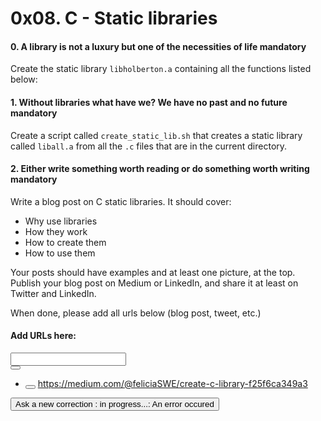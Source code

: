 <h1 class="gap">0x08. C - Static libraries</h1>


<h4 class="task">
    0. A library is not a luxury but one of the necessities of life 
      <span class="alert alert-warning mandatory-optional">
        mandatory
      </span>
</h4><p>Create the static library <code>libholberton.a</code> containing all the functions listed below:</p>


<h4 class="task">
    1. Without libraries what have we? We have no past and no future
      <span class="alert alert-warning mandatory-optional">
        mandatory
      </span>
</h4><p>Create a script called <code>create_static_lib.sh</code> that creates a static library called <code>liball.a</code> from all the <code>.c</code> files that are in the current directory.</p>


<h4 class="task">
    2. Either write something worth reading or do something worth writing
      <span class="alert alert-warning mandatory-optional">
        mandatory
      </span>
</h4><p>Write a blog post on C static libraries. It should cover:</p><ul>
<li>Why use libraries</li>
<li>How they work</li>
<li>How to create them</li>
<li>How to use them</li>
</ul><p>Your posts should have examples and at least one picture, at the top. Publish your blog post on Medium or LinkedIn, and share it at least on Twitter and LinkedIn.</p><p>When done, please add all urls below (blog post, tweet, etc.)</p><div class="blog_post_div">
<h4> Add URLs here:</h4>
<div class="form-group row">
<div class="col-sm-11">
<input class="form-control" id="input_924" type="text" value=""/>
</div>
<div class="col-sm-1">
<button class="add_task_url" data-task-id="924" data-task-requesting="0" data-user-id="214" type="button">
<span aria-hidden="true" class="glyphicon glyphicon-plus"></span>
</button>
</div>
</div>
<ul class="list_924">
<li>
<button class="remove_blog_post" data-task-id="924" data-task-requesting="0" data-task-url-id="35" id="924" type="button">
<span aria-hidden="true" class="glyphicon glyphicon-minus"></span>
</button>
<a href="https://medium.com/@feliciaSWE/create-c-library-f25f6ca349a3" target="_blank">https://medium.com/@feliciaSWE/create-c-library-f25f6ca349a3</a>
</li>
</ul>
</div><div class="student_correction_requests">
<!-- Button test code -->
<button class="task_ask_new_correction btn btn-default " data-correction-id="10826" data-task-id="924">
        Ask a new correction <span class="in_progress_info">: in progress...</span><span class="error_occured_info">: An error occured</span>
</button>
<!-- Button containers -->
</div>